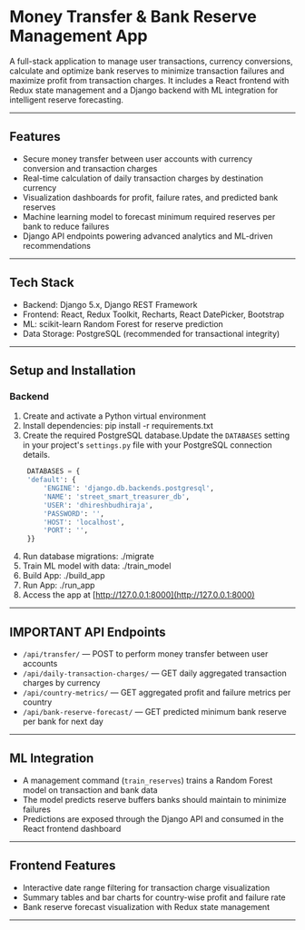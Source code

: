 # Money Transfer & Bank Reserve Management App

A full-stack application to manage user transactions, currency conversions, calculate and optimize bank reserves to minimize transaction failures and maximize profit from transaction charges. It includes a React frontend with Redux state management and a Django backend with ML integration for intelligent reserve forecasting.

---

## Features

- Secure money transfer between user accounts with currency conversion and transaction charges
- Real-time calculation of daily transaction charges by destination currency
- Visualization dashboards for profit, failure rates, and predicted bank reserves
- Machine learning model to forecast minimum required reserves per bank to reduce failures
- Django API endpoints powering advanced analytics and ML-driven recommendations

---

## Tech Stack

- Backend: Django 5.x, Django REST Framework
- Frontend: React, Redux Toolkit, Recharts, React DatePicker, Bootstrap
- ML: scikit-learn Random Forest for reserve prediction
- Data Storage: PostgreSQL (recommended for transactional integrity)

---

## Setup and Installation

### Backend

1. Create and activate a Python virtual environment
2. Install dependencies: pip install -r requirements.txt
3. Create the required PostgreSQL database.Update the `DATABASES` setting in your project's `settings.py` file with your PostgreSQL connection details.
   ```python 
    DATABASES = {
    'default': {
        'ENGINE': 'django.db.backends.postgresql',
        'NAME': 'street_smart_treasurer_db',
        'USER': 'dhireshbudhiraja',
        'PASSWORD': '',
        'HOST': 'localhost',
        'PORT': '', 
    }}

4. Run database migrations: ./migrate
5. Train ML model with data: ./train_model
6. Build App: ./build_app
7. Run App: ./run_app
8. Access the app at [http://127.0.0.1:8000](http://127.0.0.1:8000)

---

## IMPORTANT API Endpoints

- `/api/transfer/` — POST to perform money transfer between user accounts
- `/api/daily-transaction-charges/` — GET daily aggregated transaction charges by currency
- `/api/country-metrics/` — GET aggregated profit and failure metrics per country
- `/api/bank-reserve-forecast/` — GET predicted minimum bank reserve per bank for next day

---

## ML Integration

- A management command (`train_reserves`) trains a Random Forest model on transaction and bank data
- The model predicts reserve buffers banks should maintain to minimize failures
- Predictions are exposed through the Django API and consumed in the React frontend dashboard

---

## Frontend Features

- Interactive date range filtering for transaction charge visualization
- Summary tables and bar charts for country-wise profit and failure rate
- Bank reserve forecast visualization with Redux state management

---






